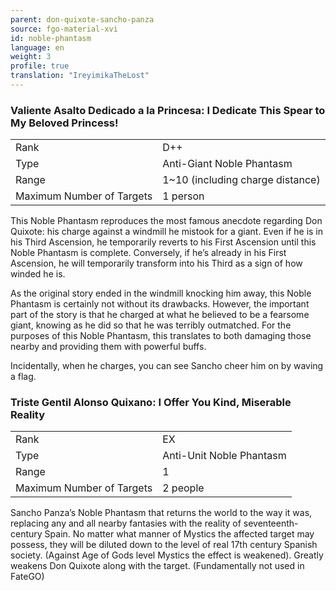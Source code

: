 ```yaml
---
parent: don-quixote-sancho-panza
source: fgo-material-xvi
id: noble-phantasm
language: en
weight: 3
profile: true
translation: "IreyimikaTheLost"
---
```


### Valiente Asalto Dedicado a la Princesa: I Dedicate This Spear to My Beloved Princess!

<table>
  <tr><td>Rank</td><td>D++</td></tr>
  <tr><td>Type</td><td>Anti-Giant Noble Phantasm</td></tr>
  <tr><td>Range</td><td>1~10 (including charge distance)</td></tr>
  <tr><td>Maximum Number of Targets</td><td>1 person</td></tr>
</table>

This Noble Phantasm reproduces the most famous anecdote regarding Don Quixote: his charge against a windmill he mistook for a giant. Even if he is in his Third Ascension, he temporarily reverts to his First Ascension until this Noble Phantasm is complete. Conversely, if he’s already in his First Ascension, he will temporarily transform into his Third as a sign of how winded he is.

As the original story ended in the windmill knocking him away, this Noble Phantasm is certainly not without its drawbacks. However, the important part of the story is that he charged at what he believed to be a fearsome giant, knowing as he did so that he was terribly outmatched. For the purposes of this Noble Phantasm, this translates to both damaging those nearby and providing them with powerful buffs.

Incidentally, when he charges, you can see Sancho cheer him on by waving a flag.

### Triste Gentil Alonso Quixano: I Offer You Kind, Miserable Reality

<table>
  <tr><td>Rank</td><td>EX</td></tr>
  <tr><td>Type</td><td>Anti-Unit Noble Phantasm</td></tr>
  <tr><td>Range</td><td>1</td></tr>
  <tr><td>Maximum Number of Targets</td><td>2 people</td></tr>
</table>

Sancho Panza’s Noble Phantasm that returns the world to the way it was, replacing any and all nearby fantasies with the reality of seventeenth-century Spain. No matter what manner of Mystics the affected target may possess, they will be diluted down to the level of real 17th century Spanish society. (Against Age of Gods level Mystics the effect is weakened). Greatly weakens Don Quixote along with the target. (Fundamentally not used in FateGO)
